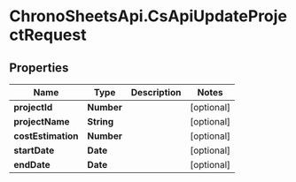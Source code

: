 # ChronoSheetsApi.CsApiUpdateProjectRequest

## Properties
Name | Type | Description | Notes
------------ | ------------- | ------------- | -------------
**projectId** | **Number** |  | [optional] 
**projectName** | **String** |  | [optional] 
**costEstimation** | **Number** |  | [optional] 
**startDate** | **Date** |  | [optional] 
**endDate** | **Date** |  | [optional] 


